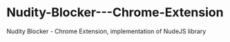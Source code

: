 # Nudity-Blocker---Chrome-Extension
Nudity Blocker - Chrome Extension, implementation of NudeJS library
